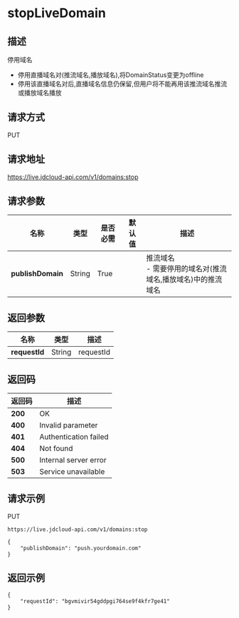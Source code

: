 # stopLiveDomain


## 描述
停用域名
- 停用直播域名对(推流域名,播放域名),将DomainStatus变更为offline
- 停用该直播域名对后,直播域名信息仍保留,但用户将不能再用该推流域名推流或播放域名播放


## 请求方式
PUT

## 请求地址
https://live.jdcloud-api.com/v1/domains:stop


## 请求参数
|名称|类型|是否必需|默认值|描述|
|---|---|---|---|---|
|**publishDomain**|String|True| |推流域名<br>- 需要停用的域名对(推流域名,播放域名)中的推流域名<br>|


## 返回参数
|名称|类型|描述|
|---|---|---|
|**requestId**|String|requestId|


## 返回码
|返回码|描述|
|---|---|
|**200**|OK|
|**400**|Invalid parameter|
|**401**|Authentication failed|
|**404**|Not found|
|**500**|Internal server error|
|**503**|Service unavailable|

## 请求示例
PUT
```
https://live.jdcloud-api.com/v1/domains:stop

```
```
{
    "publishDomain": "push.yourdomain.com"
}
```

## 返回示例
```
{
    "requestId": "bgvmivir54gddpgi764se9f4kfr7ge41"
}
```
